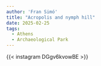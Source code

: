 ```yaml
---
author: 'Fran Simó'
title: "Acropolis and nymph hill"
date: 2025-02-25
tags:
  - Athens
  - Archaeological Park
---
```


{{< instagram DGgv6kvowBE >}}


